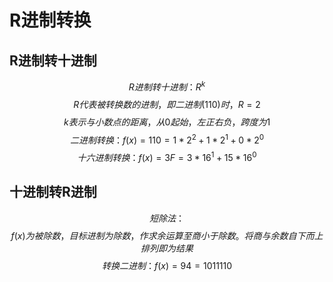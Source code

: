 # R进制转换
## R进制转十进制
$$ 
    R进制转十进制：R^k 
$$
$$
    R代表被转换数的进制，即二进制(110)时，R=2
$$
$$
    k表示与小数点的距离，从0起始，左正右负，跨度为1
$$
$$
二进制转换：
    f(x)=110=1*2^2+1*2^1+0*2^0
$$
$$
十六进制转换：
    f(x)=3F=3*16^1+15*16^0
$$

## 十进制转R进制
$$ 
    短除法：
$$
$$
f(x)为被除数，目标进制为除数，作求余运算至商小于除数。将商与余数自下而上排列即为结果
$$
$$
转换二进制：
    f(x)=94=1011110
$$
